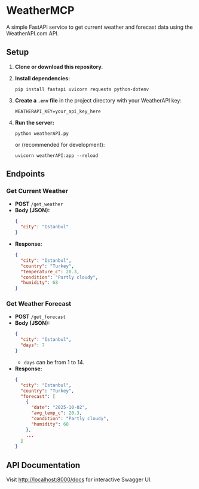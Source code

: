 # WeatherMCP

A simple FastAPI service to get current weather and forecast data using the WeatherAPI.com API.

## Setup

1. **Clone or download this repository.**

2. **Install dependencies:**
   ```
   pip install fastapi uvicorn requests python-dotenv
   ```

3. **Create a `.env` file** in the project directory with your WeatherAPI key:
   ```
   WEATHERAPI_KEY=your_api_key_here
   ```

4. **Run the server:**
   ```
   python weatherAPI.py
   ```
   or (recommended for development):
   ```
   uvicorn weatherAPI:app --reload
   ```

## Endpoints

### Get Current Weather

- **POST** `/get_weather`
- **Body (JSON):**
  ```json
  {
    "city": "Istanbul"
  }
  ```
- **Response:**
  ```json
  {
    "city": "Istanbul",
    "country": "Turkey",
    "temperature_c": 20.3,
    "condition": "Partly cloudy",
    "humidity": 68
  }
  ```

### Get Weather Forecast

- **POST** `/get_forecast`
- **Body (JSON):**
  ```json
  {
    "city": "Istanbul",
    "days": 7
  }
  ```
  - `days` can be from 1 to 14.
- **Response:**
  ```json
  {
    "city": "Istanbul",
    "country": "Turkey",
    "forecast": [
      {
        "date": "2025-10-02",
        "avg_temp_c": 20.3,
        "condition": "Partly cloudy",
        "humidity": 68
      },
      ...
    ]
  }
  ```

## API Documentation

Visit [http://localhost:8000/docs](http://localhost:8000/docs) for interactive Swagger UI.
